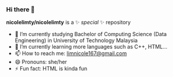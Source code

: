 ### Hi there 👋

**nicolelimty/nicolelimty** is a ✨ _special_ ✨ repository

- 🔭 I’m currently studying Bachelor of Computing Science (Data Engineering) in University of Technology Malaysia
- 🌱 I’m currently learning more languages such as C++, HTML...
- 📫 How to reach me: limnicole167@gmail.com 
- 😄 Pronouns: she/her
- ⚡ Fun fact: HTML is kinda fun


